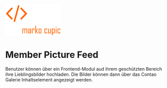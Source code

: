 <div>
<img src="docs/images/logo.png" height="100">
</div>

# Member Picture Feed
Benutzer können über ein Frontend-Modul aud ihrem geschützten Bereich ihre Lieblingsbilder hochladen.
Die Bilder können dann über das Contao Galerie Inhaltselement angezeigt werden.
